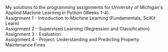 My solutions to the programming assignments for University of Michigan's Applied Machine Learning in Python (Weeks 1-4).  
Assignment 1 - Introduction to Machine Learning (Fundamentals, SciKit Learn)  
Assignment 2 - Supervised Learning (Regression and Classification)  
Assignment 3 - Evaluation   
Assignment 4 - Project: Understanding and Predicting Property Maintenance Fines